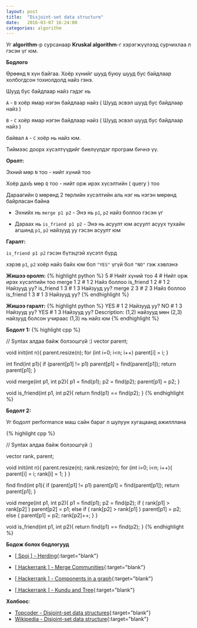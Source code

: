 ```yaml
---
layout: post
title:  "Disjoint-set data structure"
date:   2016-03-07 16:24:00
categories: algorithm
---
```


Уг **algorithm**-р сурсанаар **Kruskal algorithm**-г хэрэгжүүлээд сурчихлаа л гэсэн үг юм.

**Бодлого**

Өрөөнд `N` хүн байгаа. Хоёр хүнийг шууд буюу шууд бус байдлаар холбогдсон тохиолдолд найз гэнэ.

Шууд бус байдлаар найз гэдэг нь

`A` - `B` хоёр ямар нэгэн байдлаар найз ( Шууд эсвэл шууд бус байдлаар найз )

`B` - `C` хоёр ямар нэгэн байдлаар найз ( Шууд эсвэл шууд бус байдлаар найз )

байвал `A` - `C` хоёр нь найз юм.

Тиймээс доорх хүсэлтүүдийг биелүүлдэг програм бичнэ үү.

**Оролт:**

Эхний мөр `N` тоо - нийт хүний тоо

Хоёр дахЬ мөр `Q` тоо -  нийт орж ирэх хүсэлтийн ( query ) тоо

Дараагийн `Q` мөрөнд 2 төрлийн хүсэлтийн аль нэг нь нэгэн мөрөнд байрласан байна

 - Эхнийх нь `merge p1 p2` - Энэ нь `p1`, `p2` найз боллоо гэсэн үг

 - Дараах нь `is_friend p1 p2` - Энэ нь асуулт юм асуулт асуух тухайн агшинд `p1`, `p2` найзууд уу гэсэн асуулт юм

**Гаралт:**

`is_friend p1 p2` гэсэн бүтэцтэй хүсэтл бүрд

хэрэв `p1`, `p2` хоёр найз байх юм бол `"YES"` үгүй бол `"NO"` гэж хэвлэнэ

**Жишээ оролm:**
{% highlight python %}
5 # Нийт хүний тоо
4 # Нийт орж ирэх хүсэлтийн тоо
merge 1 2 # 1 2 Найз боллоо
is_friend 1 2 # 1 2 Найзууд уу?
is_friend 1 3 # 1 3 Найзууд уу?
merge 2 3 # 2 3 Найз боллоо
is_friend 1 3 # 1 3 Найзууд уу?
{% endhighlight %}

**Жишээ гаралт:**
{% highlight python %}
YES # 1 2 Найзууд уу?
NO # 1 3 Найзууд уу?
YES # 1 3 Найзууд уу? Description: (1,2) найзууд мөн (2,3) найзууд болсон учираас (1,3) нь найз юм
{% endhighlight %}


**Бодолт 1:**
{% highlight cpp %}

// Syntax алдаа байж болзошгүй :)
vector<int> parent;

void init(int n){
    parent.resize(n);
    for (int i=0; i<n; i++)
        parent[i] = i;
}

int find(int p1){
    if (parent[p1] != p1)
        parent[p1] = find(parent[p1]);
    return parent[p1];
}

void merge(int p1, int p2){
    p1 = find(p1);
    p2 = find(p2);
    parent[p1] = p2;
}

void is_friend(int p1, int p2){
    return find(p1) == find(p2);
}
{% endhighlight %}

**Бодолт 2:**

Уг бодолт performance маш сайн бараг л шулуун хугацаанд ажилллана

{% highlight cpp %}

// Syntax алдаа байж болзошгүй :)

vector<int> rank, parent;

void init(int n){
    parent.resize(n);
    rank.resize(n);
    for (int i=0; i<n; i++){
        parent[i] = i;
        rank[i] = 1;
    }
}

find find(int p1){
    if (parent[p1] != p1)
        parent[p1] = find(parent[p1]);
    return parent[p1];
}

void merge(int p1, int p2){
    p1 = find(p1);
    p2 = find(p2);
    if ( rank[p1] > rank[p2] )
        parent[p2] = p1;
    else
        if ( rank[p2] > rank[p1] )
            parent[p1] = p2;
        else {
            parent[p1] = p2;
            rank[p2]++;
        }
}

void is_friend(int p1, int p2){
    return find(p1) == find(p2);
}
{% endhighlight %}


**Бодож болох бодлогууд**

- [[ Spoj ] - Herding](http://www.spoj.com/problems/HERDING/){:target="blank"}


- [[ Hackerrank ] - Merge Communities](https://www.hackerrank.com/challenges/merging-communities){:target="blank"}
- [[ Hackerrank ] - Components in a graph](https://www.hackerrank.com/challenges/components-in-graph){:target="blank"}
- [[ Hackerrank ] - Kundu and Tree](https://www.hackerrank.com/challenges/kundu-and-tree){:target="blank"}

**Холбоос**:

- [Topcoder - Disjoint-set data structures](https://www.topcoder.com/community/data-science/data-science-tutorials/disjoint-set-data-structures/){:target="blank"}
- [Wikipedia - Disjoint-set data structure](https://en.wikipedia.org/wiki/Disjoint-set_data_structure){:target="blank"}
